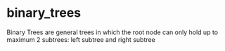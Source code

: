# binary_trees
Binary Trees are general trees in which the root node can only hold up to maximum 2 subtrees: left subtree and right subtree

